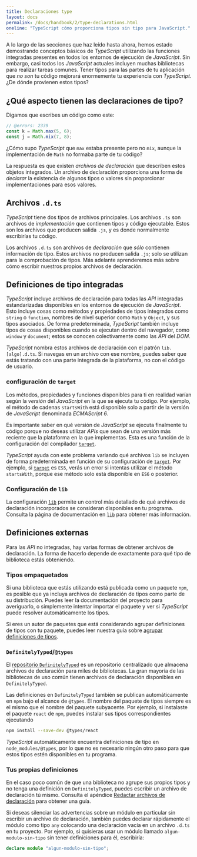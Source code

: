 ```yaml
---
title: Declaraciones type
layout: docs
permalink: /docs/handbook/2/type-declarations.html
oneline: "TypeScript cómo proporciona tipos sin tipo para JavaScript."
---
```


A lo largo de las secciones que haz leído hasta ahora, hemos estado demostrando conceptos básicos de *TypeScript* utilizando las funciones integradas presentes en todos los entornos de ejecución de *JavaScript*.
Sin embargo, casi todos los *JavaScript* actuales incluyen muchas bibliotecas para realizar tareas comunes.
Tener tipos para las partes de tu aplicación que *no son* tu código mejorará enormemente tu experiencia con *TypeScript*.
¿De dónde provienen estos tipos?

## ¿Qué aspecto tienen las declaraciones de tipo?

Digamos que escribes un código como este:

```ts twoslash
// @errors: 2339
const k = Math.max(5, 6);
const j = Math.mix(7, 8);
```

¿Cómo supo *TypeScript* que `max` estaba presente pero no `mix`, aunque la implementación de `Math` no formaba parte de tu código?

La respuesta es que existen *archivos de declaración* que describen estos objetos integrados.
Un archivo de declaración proporciona una forma de *declarar* la existencia de algunos tipos o valores sin proporcionar implementaciones para esos valores.

## Archivos `.d.ts`

*TypeScript* tiene dos tipos de archivos principales.
Los archivos `.ts` son archivos de *implementación* que contienen tipos y código ejecutable.
Estos son los archivos que producen salida `.js`, y es donde normalmente escribirías tu código.

Los archivos `.d.ts` son archivos de *declaración* que *sólo* contienen información de tipo.
Estos archivos no producen salida `.js`; solo se utilizan para la comprobación de tipos.
Más adelante aprenderemos más sobre cómo escribir nuestros propios archivos de declaración.

## Definiciones de tipo integradas

*TypeScript* incluye archivos de declaración para todas las *API* integradas estandarizadas disponibles en los entornos de ejecución de *JavaScript*.
Esto incluye cosas como métodos y propiedades de tipos integrados como `string` o `function`, nombres de nivel superior como `Math` y `Object`, y sus tipos asociados.
De forma predeterminada, *TypeScript* también incluye tipos de cosas disponibles cuando se ejecutan dentro del navegador, como `window` y `document`; estos se conocen colectivamente como las *API* del *DOM*.

*TypeScript* nombra estos archivos de declaración con el patrón `lib.[algo].d.ts`.
Si navegas en un archivo con ese nombre, puedes saber que estás tratando con una parte integrada de la plataforma, no con el código de usuario.

### configuración de `target`

Los métodos, propiedades y funciones disponibles para ti en realidad varían según la *versión* del *JavaScript* en la que se ejecuta tu código.
Por ejemplo, el método de cadenas `startsWith` está disponible solo a partir de la versión de *JavaScript* denominada *ECMAScript 6*.

Es importante saber en qué versión de *JavaScript* se ejecuta finalmente tu código porque no deseas utilizar *APIs* que sean de una versión más reciente que la plataforma en la que implementas.
Esta es una función de la configuración del compilador [`target`](/tsconfig#target).

*TypeScript* ayuda con este problema variando qué archivos `lib` se incluyen de forma predeterminada en función de su configuración de [`target`](/tsconfig#target).
Por ejemplo, si [`target`](/tsconfig#target) es `ES5`, verás un error si intentas utilizar el método `startsWith`, porque ese método solo está disponible en `ES6` o posterior.

### Configuración de `lib`

La configuración [`lib`](/tsconfig#lib) permite un control más detallado de qué archivos de declaración incorporados se consideran disponibles en tu programa.
Consulta la página de documentación en [`lib`](/tsconfig#lib) para obtener más información.

## Definiciones externas

Para las *API* no integradas, hay varias formas de obtener archivos de declaración.
La forma de hacerlo depende de exactamente para qué tipo de biblioteca estás obteniendo.

### Tipos empaquetados

Si una biblioteca que estás utilizando está publicada como un paquete `npm`, es posible que ya incluya archivos de declaración de tipos como parte de su distribución.
Puedes leer la documentación del proyecto para averiguarlo, o simplemente intentar importar el paquete y ver si *TypeScript* puede resolver automáticamente los tipos.

Si eres un autor de paquetes que está considerando agrupar definiciones de tipos con tu paquete, puedes leer nuestra guía sobre [agrupar definiciones de tipos](/es/docs/handbook/declaration-files/publishing.html#incluir-declaraciones-en-tu-paquete-npm).

### `DefinitelyTyped`/`@types`

El [repositorio `DefinitelyTyped`](https://github.com/DefinitelyTyped/DefinitelyTyped/) es un repositorio centralizado que almacena archivos de declaración para miles de bibliotecas.
La gran mayoría de las bibliotecas de uso común tienen archivos de declaración disponibles en `DefinitelyTyped`.

Las definiciones en `DefinitelyTyped` también se publican automáticamente en `npm` bajo el alcance de `@types`.
El nombre del paquete de tipos siempre es el mismo que el nombre del paquete subyacente.
Por ejemplo, si instalaste el paquete `react` de `npm`, puedes instalar sus tipos correspondientes ejecutando

```sh
npm install --save-dev @types/react
```

*TypeScript* automáticamente encuentra definiciones de tipo en `node_modules/@types`, por lo que no es necesario ningún otro paso para que estos tipos estén disponibles en tu programa.

### Tus propias definiciones

En el caso poco común de que una biblioteca no agrupe sus propios tipos y no tenga una definición en `DefinitelyTyped`, puedes escribir un archivo de declaración tú mismo.
Consulta el apéndice [Redactar archivos de declaración](/docs/handbook/Declaration-files/Introduction.html) para obtener una guía.

Si deseas silenciar las advertencias sobre un módulo en particular sin escribir un archivo de declaración, también puedes declarar rápidamente el módulo como tipo `any` colocando una declaración vacía en un archivo `.d.ts` en tu proyecto.
Por ejemplo, si quisieras usar un módulo llamado `algun-modulo-sin-tipo` sin tener definiciones para él, escribiría:

```ts twoslash
declare module "algun-modulo-sin-tipo";
```
